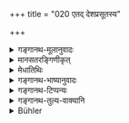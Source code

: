 +++
title = "020 एतद् देशप्रसूतस्य"

+++

<details><summary>गङ्गानथ-मूलानुवादः</summary>

All men on the earth may learn their respective duties from the Brāhmaṇa born in these countries. (20)
</details>

<details><summary>मानसतरङ्गिणीकृत्</summary>

From the foremost men born in that land, let all men on earth learn their etiquettes. 
</details>

<details><summary>मेधातिथिः</summary>

एतेषु देशेषु कुरुक्षेत्रादिषु प्रसूतस्य **अग्रजन्मनः** ब्राह्मणस्य **सकाशात् स्वं स्वं चरित्रम्** आचारं **शिक्षेरन्** जिज्ञासेरन् । "तस्मिन् देशे" (म्ध् २.१८) इत्य् अनेनैतद् व्याख्यातम् ॥ २.२० ॥
</details>

<details><summary>गङ्गानथ-भाष्यानुवादः</summary>

From the ‘*agrajanma*,’ *i.e*., the Brāhamṇa—‘*born in these countries*’—Kurukṣetra and the the rest—all men ‘*may learn*’—seek to know—‘*their respective duties*’—proper conduct. This has been already explained under Verse 18.—(20)
</details>

<details><summary>गङ्गानथ-टिप्पन्यः</summary>

This is quoted in the *Vīramitrodaya*, *Paribhāṣā* (p. 56) which says that this is meant only to eulogise the particular country.
</details>

<details><summary>गङ्गानथ-तुल्य-वाक्यानि</summary>

**(Verses 18-23)**

See Comparative notes for [Verse 2.18 (The Practice of Good Men)].
</details>

<details><summary>Bühler</summary>

020	From a Brahmana, born in that country, let all men on earth learn their several usages.
</details>
